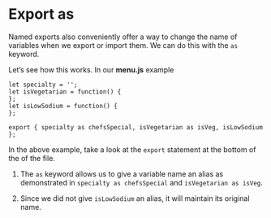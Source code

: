# Export as

Named exports also conveniently offer a way to change the name of variables when we export or import them. We can do this with the `as` keyword.

Let’s see how this works. In our **menu.js** example

```
let specialty = '';
let isVegetarian = function() {
}; 
let isLowSodium = function() {
}; 

export { specialty as chefsSpecial, isVegetarian as isVeg, isLowSodium };
```

In the above example, take a look at the `export` statement at the bottom of the of the file.

1. The `as` keyword allows us to give a variable name an alias as demonstrated in `specialty as chefsSpecial` and `isVegetarian as isVeg`.

2. Since we did not give `isLowSodium` an alias, it will maintain its original name.